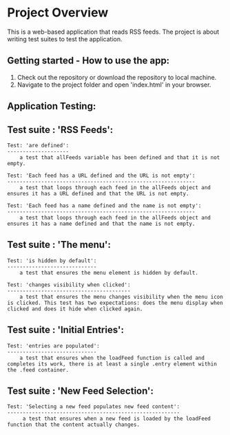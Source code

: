 # Project Overview

This is a web-based application that reads RSS feeds. The project is about writing test suites to test the application.

Getting started - How to use the app:
-------------------------------------
1. Check out the repository or download the repository to local machine.
2. Navigate to the project folder and open 'index.html' in your browser.

Application Testing:
--------------------

Test suite : 'RSS Feeds':
-------------------------

	Test: 'are defined':
	--------------------
		a test that allFeeds variable has been defined and that it is not empty.

	Test: 'Each feed has a URL defined and the URL is not empty':
	-------------------------------------------------------------
		a test that loops through each feed in the allFeeds object and ensures it has a URL defined and that the URL is not empty.

	Test: 'Each feed has a name defined and the name is not empty':
	-------------------------------------------------------------
		a test that loops through each feed in the allFeeds object and ensures it has a name defined and that the name is not empty.

Test suite : 'The menu':
------------------------

	Test: 'is hidden by default':
	-----------------------------
		a test that ensures the menu element is hidden by default.

	Test: 'changes visibility when clicked':
	----------------------------------------
		a test that ensures the menu changes visibility when the menu icon is clicked. This test has two expectations: does the menu display when clicked and does it hide when clicked again.

Test suite : 'Initial Entries':
-------------------------------

	Test: 'entries are populated':
	-----------------------------
		a test that ensures when the loadFeed function is called and completes its work, there is at least a single .entry element within the .feed container.

Test suite : 'New Feed Selection':
----------------------------------

	Test: 'Selecting a new feed populates new feed content':
	--------------------------------------------------------
		 a test that ensures when a new feed is loaded by the loadFeed function that the content actually changes.
